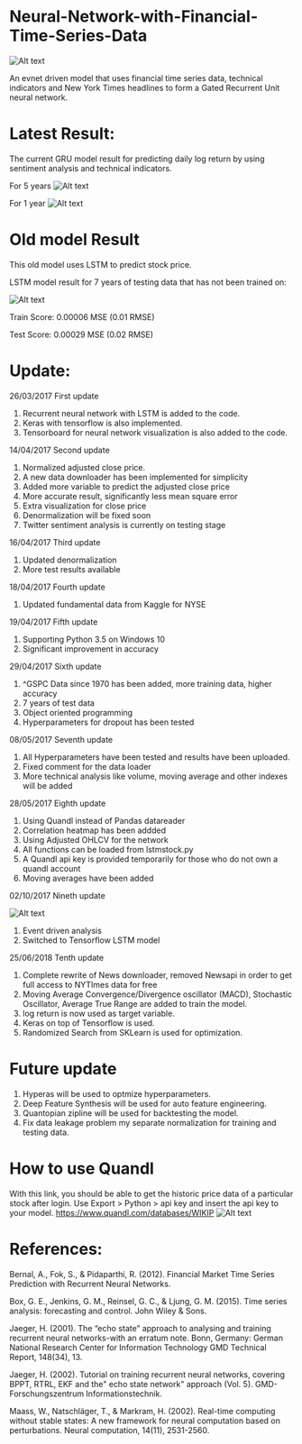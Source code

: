 # Neural-Network-with-Financial-Time-Series-Data
![Alt text](https://github.com/BenjiKCF/Neural-Network-with-Financial-Time-Series-Data/blob/master/Photos/Logo.png)

An evnet driven model that uses financial time series data, technical indicators and New York Times headlines to form a Gated Recurrent Unit neural network.


# Latest Result:

The current GRU model result for predicting daily log return by using sentiment analysis and technical indicators.

For 5 years
![Alt text](https://github.com/BenjiKCF/Neural-Network-with-Financial-Time-Series-Data/blob/master/Photos/Predicted_vs_True_all.png)

For 1 year
![Alt text](https://github.com/BenjiKCF/Neural-Network-with-Financial-Time-Series-Data/blob/master/Photos/Predicted_vs_True_all_last%20300.png)


# Old model Result

This old model uses LSTM to predict stock price.

LSTM model result for 7 years of testing data that has not been trained on:

![Alt text](https://github.com/BenjiKCF/Neural-Network-with-Financial-Time-Series-Data/blob/master/Photos/20170510result.png)

Train Score: 0.00006 MSE (0.01 RMSE)

Test Score: 0.00029 MSE (0.02 RMSE)

# Update:
26/03/2017 First update
1. Recurrent neural network with LSTM is added to the code. 
2. Keras with tensorflow is also implemented. 
3. Tensorboard for neural network visualization is also added to the code.

14/04/2017 Second update
1. Normalized adjusted close price. 
2. A new data downloader has been implemented for simplicity
3. Added more variable to predict the adjusted close price
4. More accurate result, significantly less mean square error
5. Extra visualization for close price
6. Denormalization will be fixed soon
7. Twitter sentiment analysis is currently on testing stage

16/04/2017 Third update
1. Updated denormalization 
2. More test results available

18/04/2017 Fourth update
1. Updated fundamental data from Kaggle for NYSE 

19/04/2017 Fifth update
1. Supporting Python 3.5 on Windows 10
2. Significant improvement in accuracy

29/04/2017 Sixth update
1. ^GSPC Data since 1970 has been added, more training data, higher accuracy
2. 7 years of test data 
3. Object oriented programming
4. Hyperparameters for dropout has been tested

08/05/2017 Seventh update
1. All Hyperparameters have been tested and results have been uploaded.
2. Fixed comment for the data loader
3. More technical analysis like volume, moving average and other indexes will be added

28/05/2017 Eighth update
1. Using Quandl instead of Pandas datareader
2. Correlation heatmap has been addded
3. Using Adjusted OHLCV for the network
4. All functions can be loaded from lstmstock.py
5. A Quandl api key is provided temporarily for those who do not own a quandl account
6. Moving averages have been added

02/10/2017 Nineth update

![Alt text](https://github.com/BenjiKCF/Neural-Network-with-Financial-Time-Series-Data/blob/master/Photos/Dataframe.png)

1. Event driven analysis
2. Switched to Tensorflow LSTM model

25/06/2018 Tenth update 
1. Complete rewrite of News downloader, removed Newsapi in order to get full access to NYTImes data for free
2. Moving Average Convergence/Divergence oscillator (MACD), Stochastic Oscillator, Average True Range are added to train the model.
3. log return is now used as target variable. 
4. Keras on top of Tensorflow is used.
5. Randomized Search from SKLearn is used for optimization.

# Future update
1. Hyperas will be used to optmize hyperparameters.
2. Deep Feature Synthesis will be used for auto feature engineering.
3. Quantopian zipline will be used for backtesting the model.
4. Fix data leakage problem my separate normalization for training and testing data.

# How to use Quandl
With this link, you should be able to get the historic price data of a particular stock after login. 
Use Export > Python > api key and insert the api key to your model.
https://www.quandl.com/databases/WIKIP
![Alt text](https://github.com/BenjiKCF/Neural-Network-with-Financial-Time-Series-Data/blob/master/Photos/quandl.png)

# References:
Bernal, A., Fok, S., & Pidaparthi, R. (2012). Financial Market Time Series Prediction with Recurrent Neural Networks.

Box, G. E., Jenkins, G. M., Reinsel, G. C., & Ljung, G. M. (2015). Time series analysis: forecasting and control. John Wiley & Sons.

Jaeger, H. (2001). The “echo state” approach to analysing and training recurrent neural networks-with an erratum note. Bonn, Germany: German National Research Center for Information Technology GMD Technical Report, 148(34), 13.

Jaeger, H. (2002). Tutorial on training recurrent neural networks, covering BPPT, RTRL, EKF and the" echo state network" approach (Vol. 5). GMD-Forschungszentrum Informationstechnik.

Maass, W., Natschläger, T., & Markram, H. (2002). Real-time computing without stable states: A new framework for neural computation based on perturbations. Neural computation, 14(11), 2531-2560.
